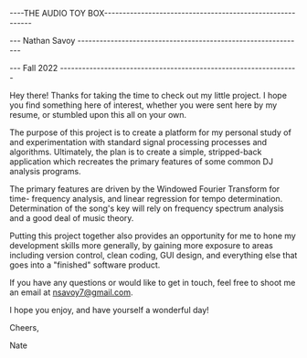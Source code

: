 ----THE AUDIO TOY BOX----------------------------------------------------------

--- Nathan Savoy --------------------------------------------------------------

--- Fall 2022 -----------------------------------------------------------------


Hey there! Thanks for taking the time to check out my little project. I hope 
you find something here of interest, whether you were sent here by my resume,
or stumbled upon this all on your own. 

The purpose of this project is to create a platform for my personal study of 
and experimentation with standard signal processing processes and algorithms.
Ultimately, the plan is to create a simple, stripped-back application which
recreates the primary features of some common DJ analysis programs.

The primary features are driven by the Windowed Fourier Transform for time-
frequency analysis, and linear regression for tempo determination. Determination
of the song's key will rely on frequency spectrum analysis and a good deal of
music theory.

Putting this project together also provides an opportunity for me to hone my 
development skills more generally, by gaining more exposure to areas including
version control, clean coding, GUI design, and everything else that goes into
a "finished" software product. 

If you have any questions or would like to get in touch, feel free to shoot me
an email at nsavoy7@gmail.com.

I hope you enjoy, and have yourself a wonderful day!

Cheers,

Nate
